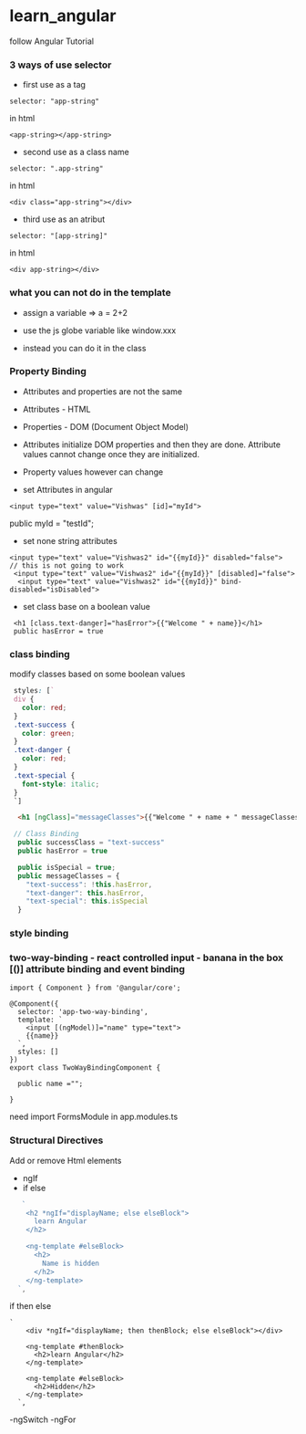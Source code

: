 # learn_angular
follow Angular Tutorial

### 3 ways of use selector
- first use as a tag
```
selector: "app-string"
```
in html
```
<app-string></app-string>
```
- second use as a class name
```
selector: ".app-string"
```
in html
```
<div class="app-string"></div>
```
- third use as an atribut
```
selector: "[app-string]"
```
in html
```
<div app-string></div>
```

### what you can not do in the template

- assign a variable => a = 2+2
- use the js globe variable like window.xxx

- instead you can do it in the class

### Property Binding
- Attributes and properties are not the same
- Attributes - HTML
- Properties - DOM (Document Object Model)
- Attributes initialize DOM properties and then they are done. Attribute values cannot change once they are initialized.
- Property values however can change

- set Attributes in angular 
```
<input type="text" value="Vishwas" [id]="myId">
```
public myId = "testId";

- set none string attributes
```
<input type="text" value="Vishwas2" id="{{myId}}" disabled="false">
// this is not going to work
 <input type="text" value="Vishwas2" id="{{myId}}" [disabled]="false">
  <input type="text" value="Vishwas2" id="{{myId}}" bind-disabled="isDisabled">
 ```

 - set class base on a boolean value
 ```
  <h1 [class.text-danger]="hasError">{{"Welcome " + name}}</h1>
  public hasError = true
 ```

 ### class binding
 modify classes based on some boolean values
 ```css
  styles: [`
  div {
    color: red;
  }
  .text-success {
    color: green;
  }
  .text-danger {
    color: red;
  }
  .text-special {
    font-style: italic;
  }
  `]
 ```
 ```html
   <h1 [ngClass]="messageClasses">{{"Welcome " + name + " messageClasses"}}</h1>
 ```
```ts
 // Class Binding
  public successClass = "text-success"
  public hasError = true

  public isSpecial = true;
  public messageClasses = {
    "text-success": !this.hasError,
    "text-danger": this.hasError,
    "text-special": this.isSpecial
  }
````

### style binding

### two-way-binding - react controlled input - banana in the box [()] attribute binding and event binding
```
import { Component } from '@angular/core';

@Component({
  selector: 'app-two-way-binding',
  template: `
    <input [(ngModel)]="name" type="text">
    {{name}}
  `,
  styles: []
})
export class TwoWayBindingComponent {

  public name ="";

}
```
need import FormsModule in app.modules.ts

### Structural Directives
Add or remove Html elements

- ngIf
- if else
```ts
   `
    <h2 *ngIf="displayName; else elseBlock">
      learn Angular
    </h2>

    <ng-template #elseBlock>
      <h2>
        Name is hidden
      </h2>
    </ng-template>
  `,
```
if then else
```
`
    <div *ngIf="displayName; then thenBlock; else elseBlock"></div>
    
    <ng-template #thenBlock>
      <h2>learn Angular</h2>
    </ng-template>
    
    <ng-template #elseBlock>
      <h2>Hidden</h2>
    </ng-template>
  `,
```
-ngSwitch
-ngFor